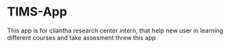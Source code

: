 # TIMS-App
 This app is for cliantha research center intern, that help new user in learning different courses and take assesment threw this app
